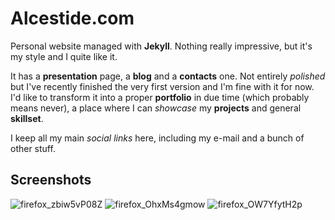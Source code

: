 # Alcestide.com
Personal website managed with **Jekyll**. Nothing really impressive, but it's my style and I quite like it.

It has a **presentation** page, a **blog** and a **contacts** one. Not entirely *polished* but I've recently finished the very first version and I'm fine with it for now. I'd like to transform it into a proper **portfolio** in due time (which probably means never), a place where I can *showcase* my **projects** and general **skillset**. 

I keep all my main *social links* here, including my e-mail and a bunch of other stuff.

## Screenshots

![firefox_zbiw5vP08Z](https://github.com/alcestide/alcestide.github.io/assets/106203061/eb483805-6c17-4c26-8d90-d34dbf3501d0)
![firefox_OhxMs4gmow](https://github.com/alcestide/alcestide.github.io/assets/106203061/d09ee28e-6f9e-415d-811a-e1dbc18a0b34)
![firefox_OW7YfytH2p](https://github.com/alcestide/alcestide.github.io/assets/106203061/5a2b4f6e-4f97-4961-a265-e6ee464fb077)
